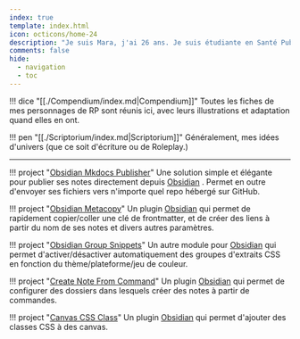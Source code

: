 ```yaml
---
index: true
template: index.html
icon: octicons/home-24
description: "Je suis Mara, j'ai 26 ans. Je suis étudiante en Santé Publique, et j'ai pour hobby la programmation, le Roleplay et les jeux-vidéos. Ce site me permet de présenter mes projets, mes personnages, mes univers et mes outils."
comments: false
hide:
  - navigation
  - toc
---
```


<div class="grid cards" markdown>

!!! dice "[[./Compendium/index.md|Compendium]]"
    Toutes les fiches de mes personnages de RP sont réunis ici, avec leurs illustrations et adaptation quand elles en ont. 

!!! pen "[[./Scriptorium/index.md|Scriptorium]]"
    Généralement, mes idées d'univers (que ce soit d'écriture ou de Roleplay.)
</div>

---
<div class="grid cards" markdown>

!!! project "[Obsidian Mkdocs Publisher](https://obsidian-publisher.netlify.app/)"
    Une solution simple et élégante pour publier ses notes directement depuis [Obsidian](https://www.obsidian.md/) . Permet en outre d'envoyer ses fichiers vers n'importe quel repo hébergé sur GitHub.

!!! project "[Obsidian Metacopy](https://github.com/lisandra-dev/obsidian-metacopy)"
    Un plugin [Obsidian](https://www.obsidian.md/) qui permet de rapidement copier/coller une clé de frontmatter, et de créer des liens à partir du nom de ses notes et divers autres paramètres.

!!! project "[Obsidian Group Snippets](https://github.com/lisandra-dev/bsidian-group-snippets)"
    Un autre module pour [Obsidian](https://www.obsidian.md/) qui permet d'activer/désactiver automatiquement des groupes d'extraits CSS en fonction du thème/plateforme/jeu de couleur. 

!!! project "[Create Note From Command](https://github.com/Lisandra-dev/obsidian-create-note-in-folder/)"
    Un plugin [Obsidian](https://www.obsidian.md/) qui permet de configurer des dossiers dans lesquels créer des notes à partir de commandes.

!!! project "[Canvas CSS Class](https://github.com/Lisandra-dev/obsidian-canvas-css-class)"
    Un plugin [Obsidian](https://www.obsidian.md/) qui permet d'ajouter des classes CSS à des canvas.

</div>